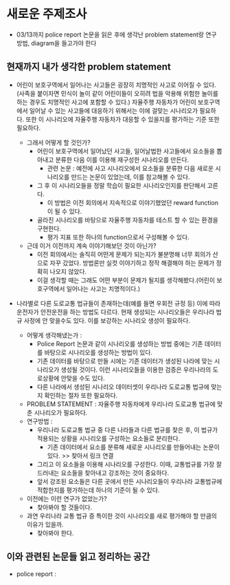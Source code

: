 # 새로운 주제조사

- 03/13까지 police report 논문을 읽은 후에 생각난 problem statement랑 연구 방법, diagram을 들고가야 한다

## 현재까지 내가 생각한 problem statement

- 어린이 보호구역에서 일어나는 사고들은 굉장히 치명적인 사고로 이어질 수 있다.(사족을 붙이자면 민식이 놀이 같이 어린이들이 오히려 법을 악용해 위험한 놀이를 하는 경우도 치명적인 사고에 포함할 수 있다.) 자율주행 자동차가 어린이 보호구역에서 일어날 수 있는 사고들에 대응하기 위해서는 이에 걸맞는 시나리오가 필요하다. 또한 이 시나리오에 자율주행 자동차가 대응할 수 있을지를 평가하는 기준 또한 필요하다.
  - 그래서 어떻게 할 것인가? 
    - 어린이 보호구역에서 일어났던 사고들, 일어날법한 사고들에서 요소들을 뽑아내고 분류한 다음 이를 이용해 재구성한 시나리오를 만든다.
      - 관련 논문 : 예전에 사고 시나리오에서 요소들을 분류한 다음 새로운 시나리오를 만드는 논문이 있었는데, 이를 참고해볼 수 있다.
    - 그 후 이 시나리오들을 정말 학습이 필요한 시나리오인지를 판단해서 고른다.
      - 이 방법은 이전 회의에서 지속적으로 이야기했었던 reward function이 될 수 있다.
    - 골라진 시나리오를 바탕으로 자율주행 자동차를 테스트 할 수 있는 환경을 구현한다.
      - 평가 지표 또한 하나의 function으로서 구성해볼 수 있다.
  - 근데 이거 이전까지 계속 이야기해보던 것이 아닌가?
    - 이전 회의에서는 솔직히 어떤게 문제가 되는지가 불분명해 너무 회의가 산으로 자꾸 갔었다. 방법론만 실컷 이야기하고 정작 해결해야 하는 문제가 정확히 나오지 않았다.
    - 이걸 생각할 때는 그래도 어떤 부분이 문제가 될지를 생각해봤다.(어린이 보호구역에서 일어나는 사고는 치명적이다.)

- 나라별로 다른 도로교통 법규들이 존재하는데(예를 들면 우회전 규정 등) 이에 따라 운전자가 안전운전을 하는 방법도 다르다. 현재 생성되는 시나리오들은 우리나라 법규 사정에 안 맞을수도 있다. 이를 보강하는 시나리오 생성이 필요하다.
  - 어떻게 생각해냈는가 : 
    - Police Report 논문과 같이 시나리오를 생성하는 방법 중에는 기존 데이터를 바탕으로 시나리오를 생성하는 방법이 있다. 
    - 기존 데이터를 바탕으로 만들 시에는 기존 데이터가 생성된 나라에 맞는 시나리오가 생성될 것이다. 이런 시나리오들을 이용한 검증은 우리나라의 도로상황에 안맞을 수도 있다.
    - 다른 나라에서 생성된 시나리오 데이터셋이 우리나라 도로교통 법규에 맞는지 확인하는 절차 또한 필요하다.
  - PROBLEM STATEMENT : 자율주행 자동차에게 우리나라 도로교통 법규에 맞춘 시나리오가 필요하다.
  - 연구방법 : 
    - 우리나라 도로교통 법규 중 다른 나라들과 다른 법규를 찾은 후, 이 법규가 적용되는 상황을 시나리오를 구성하는 요소들로 분리한다. 
      - 기존 데이터에서 요소를 분류해 새로운 시나리오를 만들어내는 논문이 있다. >> 찾아서 링크 연결
    - 그리고 이 요소들을 이용해 시나리오를 구성한다. 이때, 교통법규를 가장 잘 드러내는 요소들을 찾아내고 강조하는 것이 중요하다. 
    - 앞서 강조된 요소들은 다른 곳에서 만든 시나리오들이 우리나라 교통법규에 적합한지를 평가하는데 하나의 기준이 될 수 있다. 
  - 이전에는 이런 연구가 없었는가?
    - 찾아봐야 할 것들이다.
  - 과연 우리나라 교통 법규 증 특이한 것이 시나리오를 새로 평가해야 할 만큼의 이유가 있을까.
    - 찾아봐야 한다.

## 이와 관련된 논문들 읽고 정리하는 공간

- police report : 